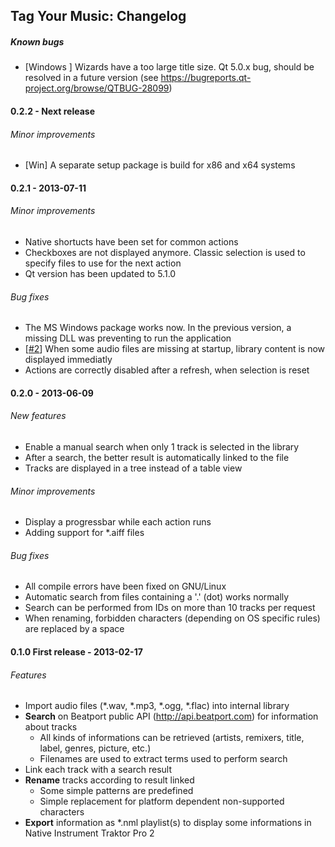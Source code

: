 ## Tag Your Music: Changelog

##### Known bugs
 - [Windows ] Wizards have a too large title size. Qt 5.0.x bug, should be resolved in a future version (see https://bugreports.qt-project.org/browse/QTBUG-28099)

#### 0.2.2 - Next release
###### Minor improvements
 - [Win] A separate setup package is build for x86 and x64 systems

#### 0.2.1 - 2013-07-11
###### Minor improvements
 - Native shortucts have been set for common actions
 - Checkboxes are not displayed anymore. Classic selection is used to specify files to use for the next action
 - Qt version has been updated to 5.1.0

###### Bug fixes
 - The MS Windows package works now. In the previous version, a missing DLL was preventing to run the application
 - [[#2](https://github.com/alorence/tym/issues/2)] When some audio files are missing at startup, library content is now displayed immediatly
 - Actions are correctly disabled after a refresh, when selection is reset

#### 0.2.0 - 2013-06-09
###### New features
 - Enable a manual search when only 1 track is selected in the library
 - After a search, the better result is automatically linked to the file
 - Tracks are displayed in a tree instead of a table view

###### Minor improvements
 - Display a progressbar while each action runs
 - Adding support for *.aiff files

###### Bug fixes
 - All compile errors have been fixed on GNU/Linux
 - Automatic search from files containing a '.' (dot) works normally
 - Search can be performed from IDs on more than 10 tracks per request
 - When renaming, forbidden characters (depending on OS specific rules) are replaced by a space

#### 0.1.0 First release - 2013-02-17
###### Features
 - Import audio files (*.wav, *.mp3, *.ogg, *.flac) into internal library
 - **Search** on Beatport public API (http://api.beatport.com) for information about tracks
    - All kinds of informations can be retrieved (artists, remixers, title, label, genres, picture, etc.)
    - Filenames are used to extract terms used to perform search
 - Link each track with a search result
 - **Rename** tracks according to result linked
    - Some simple patterns are predefined
    - Simple replacement for platform dependent non-supported characters
 - **Export** information as *.nml playlist(s) to display some informations in Native Instrument Traktor Pro 2
